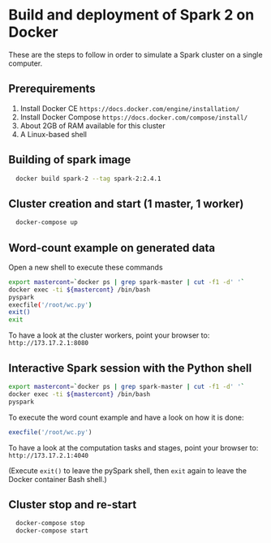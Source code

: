 # Build and deployment of Spark 2 on Docker

These are the steps to follow in order to simulate a Spark cluster on a single computer.


## Prerequirements

1. Install Docker CE `https://docs.docker.com/engine/installation/`
2. Install Docker Compose `https://docs.docker.com/compose/install/`
3. About 2GB of RAM available for this cluster
4. A Linux-based shell


## Building of spark image

```bash
  docker build spark-2 --tag spark-2:2.4.1
```


## Cluster creation and start (1 master, 1 worker)

```bash
  docker-compose up
```


## Word-count example on generated data

Open a new shell to execute these commands
  
```bash
export mastercont=`docker ps | grep spark-master | cut -f1 -d' '`
docker exec -ti ${mastercont} /bin/bash
pyspark
execfile('/root/wc.py')
exit()
exit
```

To have a look at the cluster workers, point your browser to: `http://173.17.2.1:8080`


## Interactive Spark session with the Python shell

```bash
export mastercont=`docker ps | grep spark-master | cut -f1 -d' '`
docker exec -ti ${mastercont} /bin/bash
pyspark
```

To execute the word count example and have a look on how it is done:
```javascript
execfile('/root/wc.py')
```

To have a look at the computation tasks and stages, point your browser
to: `http://173.17.2.1:4040`

(Execute `exit()` to leave the pySpark shell, then `exit` again to leave the Docker container Bash shell.)


## Cluster stop and re-start

```bash
  docker-compose stop
  docker-compose start
```

